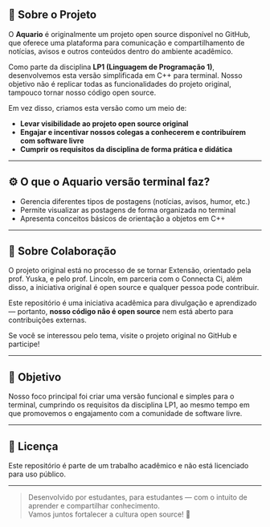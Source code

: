 ## 📌 Sobre o Projeto

O **Aquario** é originalmente um projeto open source disponível no GitHub, que oferece uma plataforma para comunicação e compartilhamento de notícias, avisos e outros conteúdos dentro do ambiente acadêmico.

Como parte da disciplina **LP1 (Linguagem de Programação 1)**, desenvolvemos esta versão simplificada em C++ para terminal. Nosso objetivo não é replicar todas as funcionalidades do projeto original, tampouco tornar nosso código open source.

Em vez disso, criamos esta versão como um meio de:

- **Levar visibilidade ao projeto open source original**
- **Engajar e incentivar nossos colegas a conhecerem e contribuírem com software livre**
- **Cumprir os requisitos da disciplina de forma prática e didática**

---

## ⚙️ O que o Aquario versão terminal faz?

- Gerencia diferentes tipos de postagens (notícias, avisos, humor, etc.)
- Permite visualizar as postagens de forma organizada no terminal
- Apresenta conceitos básicos de orientação a objetos em C++

---

## 🤝 Sobre Colaboração

O projeto original está no processo de se tornar Extensão, orientado pela prof. Yuska, e pelo prof. Lincoln, em parceria com o Connecta Ci, além disso, a iniciativa original é open source e qualquer pessoa pode contribuir.

Este repositório é uma iniciativa acadêmica para divulgação e aprendizado — portanto, **nosso código não é open source** nem está aberto para contribuições externas.

Se você se interessou pelo tema, visite o projeto original no GitHub e participe!

---

## 🎯 Objetivo

Nosso foco principal foi criar uma versão funcional e simples para o terminal, cumprindo os requisitos da disciplina LP1, ao mesmo tempo em que promovemos o engajamento com a comunidade de software livre.

---

## 📄 Licença

Este repositório é parte de um trabalho acadêmico e não está licenciado para uso público.

---

> Desenvolvido por estudantes, para estudantes — com o intuito de aprender e compartilhar conhecimento.  
> Vamos juntos fortalecer a cultura open source! 🚀
